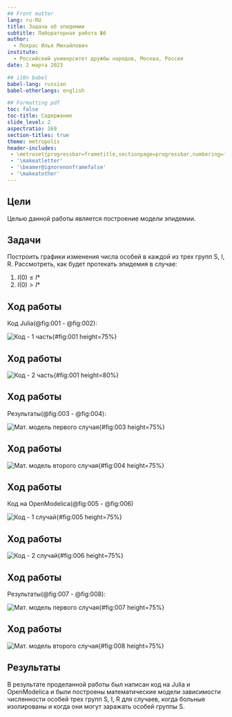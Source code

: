 ```yaml
---
## Front matter
lang: ru-RU
title: Задача об эпидемии
subtitle: Лабораторная работа №6
author:
  - Покрас Илья Михайлович 
institute:
  - Российский университет дружбы народов, Москва, Россия
date: 2 марта 2023

## i18n babel
babel-lang: russian
babel-otherlangs: english

## Formatting pdf
toc: false
toc-title: Содержание
slide_level: 2
aspectratio: 169
section-titles: true
theme: metropolis
header-includes:
 - \metroset{progressbar=frametitle,sectionpage=progressbar,numbering=fraction}
 - '\makeatletter'
 - '\beamer@ignorenonframefalse'
 - '\makeatother'
---
```


## Цели

Целью данной работы является построение модели эпидемии.

## Задачи

Построить графики изменения числа особей в каждой из трех групп S, I, R. Рассмотреть,
как будет протекать эпидемия в случае:

1. $I(0) \leq I*$
2. $I(0) > I*$

## Ход работы

Код Julia(@fig:001 - @fig:002):

![Код - 1 часть](./image/jlcode1.png){#fig:001 height=75%}

## Ход работы

![Код - 2 часть](./image/jlcode2.png){#fig:001 height=80%}

## Ход работы

Результаты(@fig:003 - @fig:004):

![Мат. модель первого случая](./image/jlmodel1.png){#fig:003 height=75%}

## Ход работы

![Мат. модель второго случая](./image/jlmodel2.png){#fig:004 height=75%}


## Ход работы

Код на OpenModelica(@fig:005 - @fig:006)

![Код - 1 случай](./image/omecode1.png){#fig:005 height=75%}

## Ход работы

![Код - 2 случай](./image/omecode2.png){#fig:006 height=75%}

## Ход работы

Результаты(@fig:007 - @fig:008):


![Мат. модель первого случая](./image/omemodel1.png){#fig:007 height=75%}

## Ход работы

![Мат. модель второго случая](./image/omemodel2.png){#fig:008 height=75%}

## Результаты

В результате проделанной работы был написан код на Julia и OpenModelica и были построены математические модели зависимости численности особей трех групп S, I, R для случаев, когда больные изолированы и когда они могут заражать особей группы S.